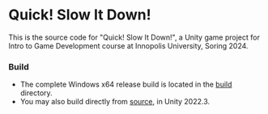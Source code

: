 # Quick! Slow It Down!

This is the source code for "Quick! Slow It Down!", a Unity game project for Intro to Game Development course at Innopolis University, Soring 2024.

### Build

- The complete Windows x64 release build is located in the [build](build) directory.
- You may also build directly from [source](source/Quick-Slow-It-Down), in Unity 2022.3.

